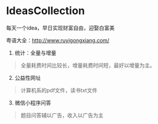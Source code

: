 # IdeasCollection
每天一个idea，早日实现财富自由，迎娶白富美

粤语大全：http://www.ruyigongxiang.com/


1. 统计：全量与增量
>全量耗费时间比较长，增量耗费时间短，最好以增量为主。

2. 公益性网址
>计算机系的pdf文件，读书txt文件

3. 微信小程序问答
>题目问答辅以广告，收入以广告为主

